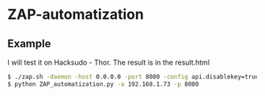 # ZAP-automatization

## Example

I will test it on Hacksudo - Thor. The result is in the result.html
```bash
$ ./zap.sh -daemon -host 0.0.0.0 -port 8080 -config api.disablekey=true
$ python ZAP_automatization.py -a 192.168.1.73 -p 8080
```

